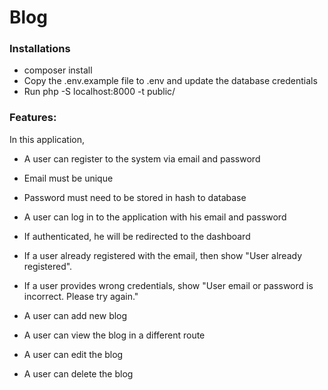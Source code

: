 # Blog

### Installations

- composer install
- Copy the .env.example file to .env and update the database credentials
- Run php -S localhost:8000 -t public/

### Features: 

In this application,


- A user can register to the system via email and password
- Email must be unique
- Password must need to be stored in hash to database
- A user can log in to the application with his email and password
- If authenticated, he will be redirected to the dashboard

- If a user already registered with the email, then show "User already registered".
- If a user provides wrong credentials, show "User email or password is incorrect. Please try again."

- A user can add new blog
- A user can view the blog in a different route
- A user can edit the blog
- A user can delete the blog
